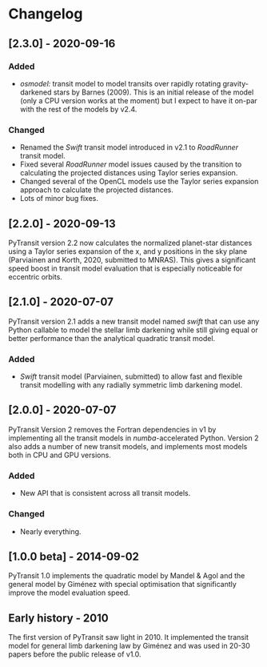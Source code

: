 # Changelog

## [2.3.0] - 2020-09-16

### Added

 - *osmodel:* transit model to model transits over rapidly rotating gravity-darkened stars by Barnes (2009).
   This is an initial release of the model (only a CPU version works at the moment) but I expect to 
   have it on-par with the rest of the models by v2.4.
 
### Changed

 - Renamed the *Swift* transit model introduced in v2.1 to *RoadRunner* transit model.
 - Fixed several *RoadRunner* model issues caused by the transition to calculating the
   projected distances using Taylor series expansion.
 - Changed several of the OpenCL models use the Taylor series expansion approach to calculate
   the projected distances.
 - Lots of minor bug fixes.

## [2.2.0] - 2020-09-13

PyTransit version 2.2 now calculates the normalized planet-star distances using a Taylor series expansion
of the x, and y positions in the sky plane (Parviainen and Korth, 2020, submitted to MNRAS). This gives a 
significant speed boost in transit model evaluation that is especially noticeable for eccentric orbits. 

## [2.1.0] - 2020-07-07

PyTransit version 2.1 adds a new transit model named *swift* that can use any Python callable to model the stellar
limb darkening while still giving equal or better performance than the analytical quadratic transit
model.

### Added

- *Swift* transit model (Parviainen, submitted) to allow fast and flexible transit modelling with
  any radially symmetric limb darkening model.

## [2.0.0] - 2020-07-07

PyTransit Version 2 removes the Fortran dependencies in v1 by implementing all the transit models
in *numba*-accelerated Python. Version 2 also adds a number of new transit models, and implements
most models both in CPU and GPU versions.

### Added
- New API that is consistent across all transit models.

### Changed
- Nearly everything.

## [1.0.0 beta] - 2014-09-02

PyTransit 1.0 implements the quadratic model by Mandel & Agol and the general model by 
Giménez with special optimisation that significantly improve the model evaluation speed.

## Early history - 2010

The first version of PyTransit saw light in 2010. It implemented the transit model for general
limb darkening law by Giménez and was used in 20-30 papers before the public release of v1.0.